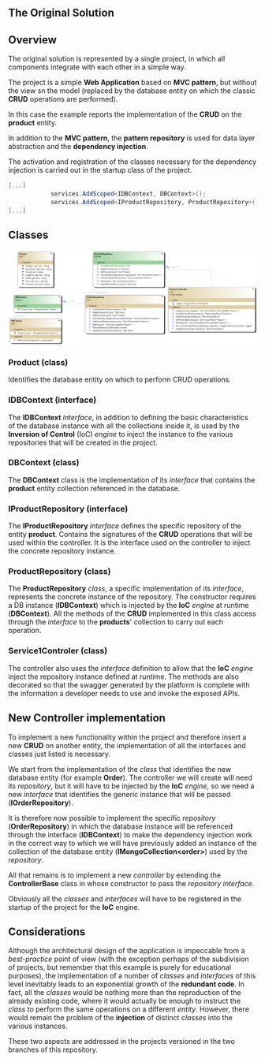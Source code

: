 ## The Original Solution

## Overview

The original solution is represented by a single project, in which all components integrate with each other in a simple way.

The project is a simple **Web Application** based on **MVC pattern**, but without the view sn the model (replaced by the database entity on which the classic **CRUD** operations are performed).

In this case the example reports the implementation of the **CRUD** on the **product** entity.

In addition to the **MVC pattern**, the **pattern repository** is used for data layer abstraction and the **dependency injection**.

The activation and registration of the classes necessary for the dependency injection is carried out in the startup class of the project.

```C#
[...]
            services.AddScoped<IDBContext, DBContext>();
            services.AddScoped<IProductRepository, ProductRepository>();
[...]
```

## Classes

![](assets/20220505_210642_image.png)

### Product (class)

Identifies the database entity on which to perform CRUD operations.

### IDBContext (interface)

The **IDBContext** *interface*, in addition to defining the basic characteristics of the database instance with all the collections inside it, is used by the **Inversion of Control** (IoC) *engine* to inject the instance to the various repositories that will be created in the project.

### DBContext (class)

The **DBContext** class is the implementation of its *interface* that contains the **product** entity collection referenced in the database.

### IProductRepository (interface)

The **IProductRepository** *interface* defines the specific repository of the entity **product**. Contains the signatures of the **CRUD** operations that will be used within the controller. It is the interface used on the controller to inject the concrete repository instance.

### ProductRepository (class)

The **ProductRepository** *class*, a specific implementation of its *interface*, represents the concrete instance of the repository. The constructor requires a DB instance (**IDBContext**) which is injected by the **IoC** *engine* at runtime (**DBContext**). All the methods of the **CRUD** implemented in this class access through the *interface* to the **products**' collection to carry out each operation.

### Service1Controler (class)

The controller also uses the *interface* definition to allow that the **IoC** *engine* inject the repository instance defined at runtime. The methods are also decorated so that the swagger generated by the platform is complete with the information a developer needs to use and invoke the exposed APIs.

## New Controller implementation

To implement a new functionality within the project and therefore insert a new **CRUD** on another entity, the implementation of all the interfaces and classes just listed is necessary.

We start from the implementation of the *class* that identifies the new database entity (for example **Order**). The controller we will create will need its *repository*, but it will have to be injected by the **IoC** *engine*, so we need a new *interface* that identifies the generic instance that will be passed (**IOrderRepository**).

It is therefore now possible to implement the specific *repository* (**OrderRepository**) in which the database instance will be referenced through the interface (**IDBContext**) to make the dependency injection work in the correct way to which we will have previously added an instance of the collection of the database entity (**IMongoCollection&lt;order&gt;**) used by the *repository*.

All that remains is to implement a new *controller* by extending the **ControllerBase** class in whose constructor to pass the *repository interface*.

Obviously all the *classes* and *interfaces* will have to be registered in the startup of the project for the **IoC** engine.

## Considerations

Although the architectural design of the application is impeccable from a *best-practice* point of view (with the exception perhaps of the subdivision of projects, but remember that this example is purely for educational purposes), the implementation of a number of *classes* and *interfaces* of this level inevitably leads to an exponential growth of the **redundant code**. In fact, all the *classes* would be nothing more than the reproduction of the already existing code, where it would actually be enough to instruct the *class* to perform the same operations on a different *entity*. However, there would remain the problem of the **injection** of distinct *classes* into the various instances.

These two aspects are addressed in the projects versioned in the two branches of this repository.
